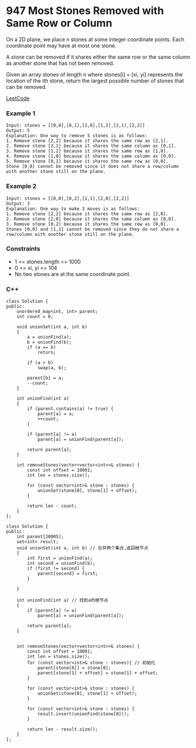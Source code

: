 # 947 Most Stones Removed with Same Row or Column

On a 2D plane, we place n stones at some integer coordinate points. Each coordinate point may have at most one stone.

A stone can be removed if it shares either the same row or the same column as another stone that has not been removed.

Given an array stones of length n where stones[i] = [xi, yi] represents the location of the ith stone, return the largest possible number of stones that can be removed.

[LeetCode](https://leetcode.cn/problems/most-stones-removed-with-same-row-or-column/)


### Example 1

```
Input: stones = [[0,0],[0,1],[1,0],[1,2],[2,1],[2,2]]
Output: 5
Explanation: One way to remove 5 stones is as follows:
1. Remove stone [2,2] because it shares the same row as [2,1].
2. Remove stone [2,1] because it shares the same column as [0,1].
3. Remove stone [1,2] because it shares the same row as [1,0].
4. Remove stone [1,0] because it shares the same column as [0,0].
5. Remove stone [0,1] because it shares the same row as [0,0].
Stone [0,0] cannot be removed since it does not share a row/column with another stone still on the plane.
```

### Example 2

```
Input: stones = [[0,0],[0,2],[1,1],[2,0],[2,2]]
Output: 3
Explanation: One way to make 3 moves is as follows:
1. Remove stone [2,2] because it shares the same row as [2,0].
2. Remove stone [2,0] because it shares the same column as [0,0].
3. Remove stone [0,2] because it shares the same row as [0,0].
Stones [0,0] and [1,1] cannot be removed since they do not share a row/column with another stone still on the plane.
```

### Constraints

* 1 <= stones.length <= 1000
* 0 <= xi, yi <= 104
* No two stones are at the same coordinate point.

### C++ 

```
class Solution {
public:
    unordered_map<int, int> parent;
    int count = 0;

    void unionSet(int a, int b) 
    {
        a = unionFind(a);
        b = unionFind(b);
        if (a == b)
            return;

        if (a > b)
            swap(a, b);

        parent[b] = a;
        --count;
    }

    int unionFind(int a) 
    {
        if (parent.contains(a) != true) {
            parent[a] = a;
            ++count;
        }

        if (parent[a] != a)
            parent[a] = unionFind(parent[a]);

        return parent[a];
    }

    int removeStones(vector<vector<int>>& stones) {
        const int offset = 10001;
        int len = stones.size();

        for (const vector<int>& stone : stones) {
            unionSet(stone[0], stone[1] + offset);
        }

        return len - count;
    }
};
```



```
class Solution {
public:
    int parent[20005];
    set<int> result;
    void unionSet(int a, int b) // 合并两个集合,返回根节点
    {
        int first = unionFind(a);
        int second = unionFind(b);
        if (first != second) {
            parent[second] = first;
        }
        
    }

    int unionFind(int a) // 找到a的根节点
    {
        if (parent[a] != a)
            parent[a] = unionFind(parent[a]);

        return parent[a];
    }

    
    int removeStones(vector<vector<int>>& stones) {
        const int offset = 10001;
        int len = stones.size();
        for (const vector<int>& stone : stones){ // 初始化
            parent[stone[0]] = stone[0];
            parent[stone[1] + offset] = stone[1] + offset;
        }

        for (const vector<int>& stone : stones) {
            unionSet(stone[0], stone[1] + offset);
        }

        for (const vector<int>& stone : stones) {
            result.insert(unionFind(stone[0]));
        }

        return len - result.size();
    }
};

```